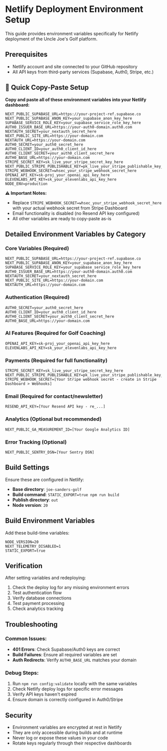 # Netlify Deployment Environment Setup

This guide provides environment variables specifically for Netlify deployment of the Uncle Joe's Golf platform.

## Prerequisites

- Netlify account and site connected to your GitHub repository
- All API keys from third-party services (Supabase, Auth0, Stripe, etc.)

## 🚀 Quick Copy-Paste Setup

**Copy and paste all of these environment variables into your Netlify dashboard:**

```
NEXT_PUBLIC_SUPABASE_URL=https://your-project-ref.supabase.co
NEXT_PUBLIC_SUPABASE_ANON_KEY=your_supabase_anon_key_here
SUPABASE_SERVICE_ROLE_KEY=your_supabase_service_role_key_here
AUTH0_ISSUER_BASE_URL=https://your-auth0-domain.auth0.com
NEXTAUTH_SECRET=your_nextauth_secret_here
NEXT_PUBLIC_SITE_URL=https://your-domain.com
NEXTAUTH_URL=https://your-domain.com
AUTH0_SECRET=your_auth0_secret_here
AUTH0_CLIENT_ID=your_auth0_client_id_here
AUTH0_CLIENT_SECRET=your_auth0_client_secret_here
AUTH0_BASE_URL=https://your-domain.com
STRIPE_SECRET_KEY=sk_live_your_stripe_secret_key_here
NEXT_PUBLIC_STRIPE_PUBLISHABLE_KEY=pk_live_your_stripe_publishable_key_here
STRIPE_WEBHOOK_SECRET=whsec_your_stripe_webhook_secret_here
OPENAI_API_KEY=sk-proj_your_openai_api_key_here
ELEVENLABS_API_KEY=sk_your_elevenlabs_api_key_here
NODE_ENV=production
```

**⚠️ Important Notes:**
- Replace `STRIPE_WEBHOOK_SECRET=whsec_your_stripe_webhook_secret_here` with your actual webhook secret from Stripe Dashboard
- Email functionality is disabled (no Resend API key configured)
- All other variables are ready to copy-paste as-is

## Detailed Environment Variables by Category

### Core Variables (Required)
```
NEXT_PUBLIC_SUPABASE_URL=https://your-project-ref.supabase.co
NEXT_PUBLIC_SUPABASE_ANON_KEY=your_supabase_anon_key_here
SUPABASE_SERVICE_ROLE_KEY=your_supabase_service_role_key_here
AUTH0_ISSUER_BASE_URL=https://your-auth0-domain.auth0.com
NEXTAUTH_SECRET=your_nextauth_secret_here
NEXT_PUBLIC_SITE_URL=https://your-domain.com
NEXTAUTH_URL=https://your-domain.com
```

### Authentication (Required)
```
AUTH0_SECRET=your_auth0_secret_here
AUTH0_CLIENT_ID=your_auth0_client_id_here
AUTH0_CLIENT_SECRET=your_auth0_client_secret_here
AUTH0_BASE_URL=https://your-domain.com
```

### AI Features (Required for Golf Coaching)
```
OPENAI_API_KEY=sk-proj_your_openai_api_key_here
ELEVENLABS_API_KEY=sk_your_elevenlabs_api_key_here
```

### Payments (Required for full functionality)
```
STRIPE_SECRET_KEY=sk_live_your_stripe_secret_key_here
NEXT_PUBLIC_STRIPE_PUBLISHABLE_KEY=pk_live_your_stripe_publishable_key_here
STRIPE_WEBHOOK_SECRET=[Your Stripe webhook secret - create in Stripe Dashboard > Webhooks]
```

### Email (Required for contact/newsletter)
```
RESEND_API_KEY=[Your Resend API key - re_...]
```

### Analytics (Optional but recommended)
```
NEXT_PUBLIC_GA_MEASUREMENT_ID=[Your Google Analytics ID]
```

### Error Tracking (Optional)
```
NEXT_PUBLIC_SENTRY_DSN=[Your Sentry DSN]
```

## Build Settings

Ensure these are configured in Netlify:

- **Base directory**: `joe-sanders-golf`
- **Build command**: `STATIC_EXPORT=true npm run build`
- **Publish directory**: `out`
- **Node version**: `20`

## Build Environment Variables

Add these build-time variables:

```
NODE_VERSION=20
NEXT_TELEMETRY_DISABLED=1
STATIC_EXPORT=true
```

## Verification

After setting variables and redeploying:

1. Check the deploy log for any missing environment errors
2. Test authentication flow
3. Verify database connections
4. Test payment processing
5. Check analytics tracking

## Troubleshooting

### Common Issues:
- **401 Errors**: Check Supabase/Auth0 keys are correct
- **Build Failures**: Ensure all required variables are set
- **Auth Redirects**: Verify `AUTH0_BASE_URL` matches your domain

### Debug Steps:
1. Run `npm run config:validate` locally with the same variables
2. Check Netlify deploy logs for specific error messages
3. Verify API keys haven't expired
4. Ensure domain is correctly configured in Auth0/Stripe

## Security

- Environment variables are encrypted at rest in Netlify
- They are only accessible during builds and at runtime
- Never log or expose these values in your code
- Rotate keys regularly through their respective dashboards